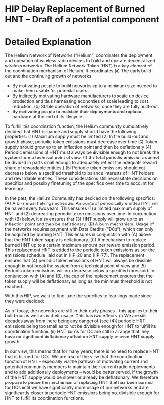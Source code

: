 # HIP Delay Replacement of Burned HNT – Draft of a potential component

# Detailed Explanation
The Helium Network of Networks (“Helium”) coordinates the deployment and operation of wireless radio devices to build and operate decentralized wireless networks. The Helium Network Token (HNT) is a key element of the coordination mechanism of Helium. 
It coordinates 
(a) The early build-out and the continuing growth of networks
- By motivating people to build networks up to a minimum size needed to make them usable for potential users.
- By indirectly motivating hardware manufacturers to scale up device production and thus harnessing economies of scale leading to cost reduction. 
(b) Stable operation of networks, once they are fully built-out.
- By motivating people to maintain their deployments and replace hardware at the end of its lifecycle.

To fulfill this coordination function, the Helium community cumulatively decided that HNT issuance and supply should have the following properties:
(1) Maximum supply must be limited
(2) In the build-out and growth phase, periodic token emissions must decrease over time
(3) Token supply should grow up to an inflection point and then be deflationary
(4) Periodic emissions of HNT must always be divisible enough to not break the system from a technical point of view. (If the total periodic emissions cannot be divided in parts small enough to adequately reflect the adequate reward share of rewardable entities.) 
(5) Periodic token emissions should not decrease below a specified threshold to balance interests of HNT holders and rewardable entities.
These considerations still necessitate decisions on specifics and possibly finetuning of the specifics over time to account for learnings.

In the past, the Helium Community has decided on the following specifics:
(A)	A bi-annual halvings schedule: Amounts of periodically emitted HNT will be halved every two years. This ensures (1) a limited maximum supply of HNT and (2) decreasing periodic token emissions over time. In conjunction with (B) below, it also ensures that (3) HNT supply will grow up to an inflection point and then be deflationary.
(B)	A burn mechanism: Usage of the networks requires payment with Data Credits (“DCs”), which can only be acquired by burning HNT. This ensures in conjunction with (A) above that the HNT token supply is deflationary.
(C)	A mechanism to replace burned HNT up to a certain maximum amount per reward emission period. This replacement HNT is added to the periodic token emissions as per the emissions schedule (laid out in HIP-20 and HIP-77). The replacement ensures that (4) periodic token emissions of HNT will always be divisible enough to not break the system from a technical point of view and (5) Periodic token emissions will not decrease below a specified threshold. In conjunction with (A) and (B), the cap of the replacement ensures that the token supply will be deflationary as long as the minimum threshold is not reached.

With this HIP, we want to fine-tune the specifics to learnings made since they were decided:

As of today, the networks are still in their early phases – this applies to their build-out as well as to their usage. 
This has two effects: 
(i) We are still decades away from there being any danger of (see (4)) periodic HNT emissions being too small as to not be divisible enough for HNT to fulfill its coordination function.
(ii) HNT burns for DC are still in a range that they have no significant deflationary effect on HNT supply or even HNT supply growth.

In our view, this means that for many years, there is no need to replace HNT that is burned for DCs.
We are also of the view that the coordination function of HNT – especially via the pathway of motivating current and potential community members to maintain their current radio deployments and to add additionally deployments – would be better served, if the growth of the HNT supply would be slower or already be deflationary.
We therefore propose to pause the mechanism of replacing HNT that has been burned for DCs until we have significantly more usage of our networks and are significantly closer to periodic HNT emissions being not divisible enough for HNT to fulfill its coordination functions.


